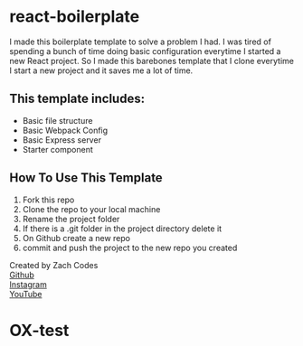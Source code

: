 # react-boilerplate

I made this boilerplate template to solve a problem I had. I was tired of spending a bunch of time doing basic configuration
everytime I started a new React project. So I made this barebones template that I clone everytime I start a new project and it
saves me a lot of time.

## This template includes:
* Basic file structure
* Basic Webpack Config
* Basic Express server
* Starter component

## How To Use This Template
1. Fork this repo
2. Clone the repo to your local machine
3. Rename the project folder
4. If there is a .git folder in the project directory delete it
5. On Github create a new repo
6. commit and push the project to the new repo you created

Created by Zach Codes  
[Github](https://github.com/codentacos)  
[Instagram](https://www.instagram.com/zach_codes/)  
[YouTube](https://www.youtube.com/channel/UClL0oSG9bFnwAKVaBlY9-_Q)
# OX-test
